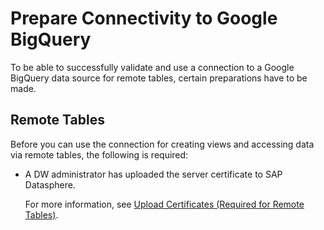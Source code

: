 <!-- loio529cef1eee6a45a69ae4e51951718900 -->

# Prepare Connectivity to Google BigQuery

To be able to successfully validate and use a connection to a Google BigQuery data source for remote tables, certain preparations have to be made.



<a name="loio529cef1eee6a45a69ae4e51951718900__prereq_rt_GBQ"/>

## Remote Tables

Before you can use the connection for creating views and accessing data via remote tables, the following is required:

-   A DW administrator has uploaded the server certificate to SAP Datasphere.

    For more information, see [Upload Certificates \(Required for Remote Tables\)](upload-certificates-required-for-remote-tables-46f5467.md).



